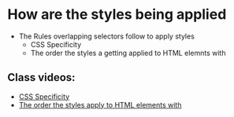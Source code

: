 # How are the styles being applied

- The Rules overlapping selectors follow to apply styles
  - CSS Specificity
  - The order the styles a getting applied to HTML elemnts with

## Class videos:

- [CSS Specificity](https://www.loom.com/share/76a53aa771704fd98372e7513aa58aab?sid=c910473a-a30b-4221-a035-b225cd8f51bd)
- [The order the styles apply to HTML elements with](https://www.loom.com/share/ab9bbf5863944fda9adab0a1ec654307?sid=4321aeb3-6167-4179-8ee9-d04fb2e028d6)
